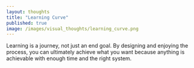```yaml
---
layout: thoughts
title: "Learning Curve"
published: true
image: /images/visual_thoughts/learning_curve.png
---
```


Learning is a journey, not just an end goal. By designing and enjoying the process, you can ultimately achieve what you want because anything is achievable with enough time and the right system. 